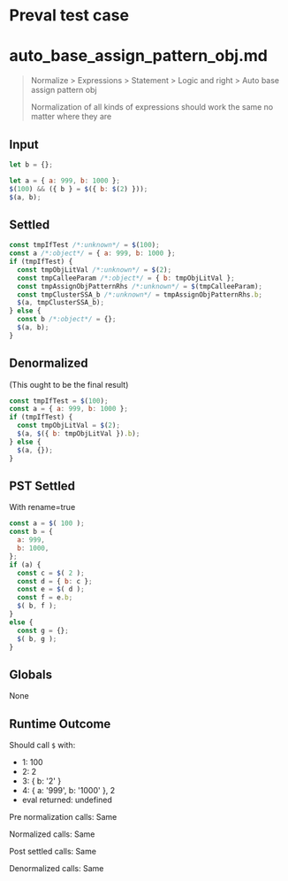 # Preval test case

# auto_base_assign_pattern_obj.md

> Normalize > Expressions > Statement > Logic and right > Auto base assign pattern obj
>
> Normalization of all kinds of expressions should work the same no matter where they are

## Input

`````js filename=intro
let b = {};

let a = { a: 999, b: 1000 };
$(100) && ({ b } = $({ b: $(2) }));
$(a, b);
`````


## Settled


`````js filename=intro
const tmpIfTest /*:unknown*/ = $(100);
const a /*:object*/ = { a: 999, b: 1000 };
if (tmpIfTest) {
  const tmpObjLitVal /*:unknown*/ = $(2);
  const tmpCalleeParam /*:object*/ = { b: tmpObjLitVal };
  const tmpAssignObjPatternRhs /*:unknown*/ = $(tmpCalleeParam);
  const tmpClusterSSA_b /*:unknown*/ = tmpAssignObjPatternRhs.b;
  $(a, tmpClusterSSA_b);
} else {
  const b /*:object*/ = {};
  $(a, b);
}
`````


## Denormalized
(This ought to be the final result)

`````js filename=intro
const tmpIfTest = $(100);
const a = { a: 999, b: 1000 };
if (tmpIfTest) {
  const tmpObjLitVal = $(2);
  $(a, $({ b: tmpObjLitVal }).b);
} else {
  $(a, {});
}
`````


## PST Settled
With rename=true

`````js filename=intro
const a = $( 100 );
const b = {
  a: 999,
  b: 1000,
};
if (a) {
  const c = $( 2 );
  const d = { b: c };
  const e = $( d );
  const f = e.b;
  $( b, f );
}
else {
  const g = {};
  $( b, g );
}
`````


## Globals


None


## Runtime Outcome


Should call `$` with:
 - 1: 100
 - 2: 2
 - 3: { b: '2' }
 - 4: { a: '999', b: '1000' }, 2
 - eval returned: undefined

Pre normalization calls: Same

Normalized calls: Same

Post settled calls: Same

Denormalized calls: Same
